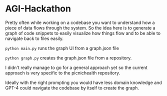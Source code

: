 # AGI-Hackathon

Pretty often while working on a codebase you want to understand how a piece of data flows through the system.
So the idea here is to generate a graph of code snippets to easily visualize how things flow and to be able to navigate back to files easily.



`python main.py` runs the graph UI from a graph.json file

`python graph.py` creates the graph.json file from a repository. 

I didn't really manage to go for a general approach yet so the current approach is very specific to the picnichealth repository.

Ideally with the right prompting you would have less domain knowledge and GPT-4 could navigate the codebase by itself to create the graph.
